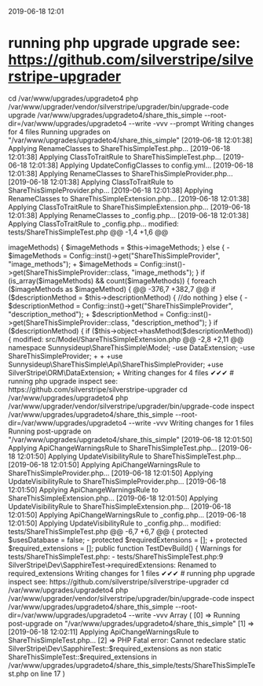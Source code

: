2019-06-18 12:01

# running php upgrade upgrade see: https://github.com/silverstripe/silverstripe-upgrader
cd /var/www/upgrades/upgradeto4
php /var/www/upgrader/vendor/silverstripe/upgrader/bin/upgrade-code upgrade /var/www/upgrades/upgradeto4/share_this_simple  --root-dir=/var/www/upgrades/upgradeto4 --write -vvv --prompt
Writing changes for 4 files
Running upgrades on "/var/www/upgrades/upgradeto4/share_this_simple"
[2019-06-18 12:01:38] Applying RenameClasses to ShareThisSimpleTest.php...
[2019-06-18 12:01:38] Applying ClassToTraitRule to ShareThisSimpleTest.php...
[2019-06-18 12:01:38] Applying UpdateConfigClasses to config.yml...
[2019-06-18 12:01:38] Applying RenameClasses to ShareThisSimpleProvider.php...
[2019-06-18 12:01:38] Applying ClassToTraitRule to ShareThisSimpleProvider.php...
[2019-06-18 12:01:38] Applying RenameClasses to ShareThisSimpleExtension.php...
[2019-06-18 12:01:38] Applying ClassToTraitRule to ShareThisSimpleExtension.php...
[2019-06-18 12:01:38] Applying RenameClasses to _config.php...
[2019-06-18 12:01:38] Applying ClassToTraitRule to _config.php...
modified:	tests/ShareThisSimpleTest.php
@@ -1,4 +1,6 @@
 <?php
+
+use SilverStripe\Dev\SapphireTest;

 class ShareThisSimpleTest extends SapphireTest
 {

modified:	_config/config.yml
@@ -1,8 +1,7 @@
 ---
 Name: share_this_simple
 ---
-
 SilverStripe\CMS\Model\SiteTree:
   extensions:
-    - ShareThisSimpleExtension
+    - Sunnysideup\ShareThisSimple\Model\ShareThisSimpleExtension


modified:	src/Api/ShareThisSimpleProvider.php
@@ -2,10 +2,16 @@

 namespace Sunnysideup\ShareThisSimple\Api;

-use ViewableData;
-use ArrayList;
-use ArrayData;
-use Config;
+
+
+
+
+use SilverStripe\ORM\ArrayList;
+use SilverStripe\View\ArrayData;
+use SilverStripe\Core\Config\Config;
+use Sunnysideup\ShareThisSimple\Api\ShareThisSimpleProvider;
+use SilverStripe\View\ViewableData;
+


 class ShareThisSimpleProvider extends ViewableData
@@ -351,7 +357,7 @@
             if ($this->imageMethods) {
                 $imageMethods = $this->imageMethods;
             } else {
-                $imageMethods = Config::inst()->get("ShareThisSimpleProvider", "image_methods");
+                $imageMethods = Config::inst()->get(ShareThisSimpleProvider::class, "image_methods");
             }
             if (is_array($imageMethods) && count($imageMethods)) {
                 foreach ($imageMethods as $imageMethod) {
@@ -376,7 +382,7 @@
                 if ($descriptionMethod = $this->descriptionMethod) {
                     //do nothing
                 } else {
-                    $descriptionMethod = Config::inst()->get("ShareThisSimpleProvider", "description_method");
+                    $descriptionMethod = Config::inst()->get(ShareThisSimpleProvider::class, "description_method");
                 }
                 if ($descriptionMethod) {
                     if ($this->object->hasMethod($descriptionMethod)) {

modified:	src/Model/ShareThisSimpleExtension.php
@@ -2,8 +2,11 @@

 namespace Sunnysideup\ShareThisSimple\Model;

-use DataExtension;
-use ShareThisSimpleProvider;
+
+
+use Sunnysideup\ShareThisSimple\Api\ShareThisSimpleProvider;
+use SilverStripe\ORM\DataExtension;
+




Writing changes for 4 files
✔✔✔
# running php upgrade inspect see: https://github.com/silverstripe/silverstripe-upgrader
cd /var/www/upgrades/upgradeto4
php /var/www/upgrader/vendor/silverstripe/upgrader/bin/upgrade-code inspect /var/www/upgrades/upgradeto4/share_this_simple  --root-dir=/var/www/upgrades/upgradeto4 --write -vvv
Writing changes for 1 files
Running post-upgrade on "/var/www/upgrades/upgradeto4/share_this_simple"
[2019-06-18 12:01:50] Applying ApiChangeWarningsRule to ShareThisSimpleTest.php...
[2019-06-18 12:01:50] Applying UpdateVisibilityRule to ShareThisSimpleTest.php...
[2019-06-18 12:01:50] Applying ApiChangeWarningsRule to ShareThisSimpleProvider.php...
[2019-06-18 12:01:50] Applying UpdateVisibilityRule to ShareThisSimpleProvider.php...
[2019-06-18 12:01:50] Applying ApiChangeWarningsRule to ShareThisSimpleExtension.php...
[2019-06-18 12:01:50] Applying UpdateVisibilityRule to ShareThisSimpleExtension.php...
[2019-06-18 12:01:50] Applying ApiChangeWarningsRule to _config.php...
[2019-06-18 12:01:50] Applying UpdateVisibilityRule to _config.php...
modified:	tests/ShareThisSimpleTest.php
@@ -6,7 +6,7 @@
 {
     protected $usesDatabase = false;

-    protected $requiredExtensions = [];
+    protected $required_extensions = [];

     public function TestDevBuild()
     {

Warnings for tests/ShareThisSimpleTest.php:
 - tests/ShareThisSimpleTest.php:9 SilverStripe\Dev\SapphireTest->requiredExtensions: Renamed to required_extensions
Writing changes for 1 files
✔✔✔
# running php upgrade inspect see: https://github.com/silverstripe/silverstripe-upgrader
cd /var/www/upgrades/upgradeto4
php /var/www/upgrader/vendor/silverstripe/upgrader/bin/upgrade-code inspect /var/www/upgrades/upgradeto4/share_this_simple  --root-dir=/var/www/upgrades/upgradeto4 --write -vvv
Array
(
    [0] => Running post-upgrade on "/var/www/upgrades/upgradeto4/share_this_simple"
    [1] => [2019-06-18 12:02:11] Applying ApiChangeWarningsRule to ShareThisSimpleTest.php...
    [2] => PHP Fatal error:  Cannot redeclare static SilverStripe\Dev\SapphireTest::$required_extensions as non static ShareThisSimpleTest::$required_extensions in /var/www/upgrades/upgradeto4/share_this_simple/tests/ShareThisSimpleTest.php on line 17
)
